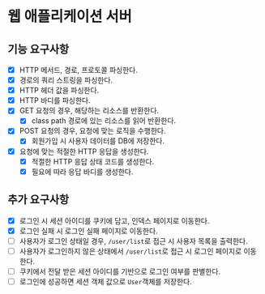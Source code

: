# 웹 애플리케이션 서버

## 기능 요구사항
- [x] HTTP 메서드, 경로, 프로토콜 파싱한다.
- [x] 경로의 쿼리 스트링을 파싱한다.
- [x] HTTP 헤더 값을 파싱한다.
- [x] HTTP 바디를 파싱한다.
- [x] GET 요청의 경우, 해당하는 리소스를 반환한다.
  - [x] class path 경로에 있는 리소스를 읽어 반환한다.
- [x] POST 요청의 경우, 요청에 맞는 로직을 수행한다.
  - [x] 회원가입 시 사용자 데이터를 DB에 저장한다.
- [x] 요청에 맞는 적절한 HTTP 응답을 생성한다.
  - [x] 적절한 HTTP 응답 상태 코드를 생성한다.
  - [x] 필요에 따라 응답 바디를 생성한다.

## 추가 요구사항
- [x] 로그인 시 세션 아이디를 쿠키에 담고, 인덱스 페이지로 이동한다.
- [x] 로그인 실패 시 로그인 실패 페이지로 이동한다.
- [ ] 사용자가 로그인 상태일 경우, `/user/list`로 접근 시 사용자 목록을 출력한다.
- [ ] 사용자가 로그인하지 않은 상태에서 `/user/list`로 접근 시 로그인 페이지로 이동한다.
- [ ] 쿠키에서 전달 받은 세션 아이디를 기반으로 로그인 여부를 판별한다.
- [ ] 로그인에 성공하면 세션 객체 값으로 `User`객체를 저장한다.
